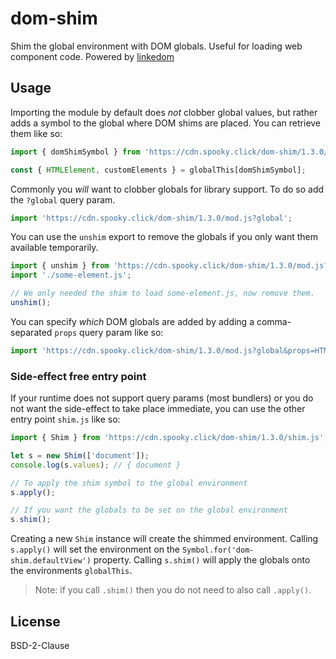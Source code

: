 # dom-shim

Shim the global environment with DOM globals. Useful for loading web component code. Powered by [linkedom](https://github.com/WebReflection/linkedom)

## Usage

Importing the module by default does *not* clobber global values, but rather adds a symbol to the global where DOM shims are placed. You can retrieve them like so:

```js
import { domShimSymbol } from 'https://cdn.spooky.click/dom-shim/1.3.0/mod.js';

const { HTMLElement, customElements } = globalThis[domShimSymbol];
```

Commonly you *will* want to clobber globals for library support. To do so add the `?global` query param.

```js
import 'https://cdn.spooky.click/dom-shim/1.3.0/mod.js?global';
```

You can use the `unshim` export to remove the globals if you only want them available temporarily.

```js
import { unshim } from 'https://cdn.spooky.click/dom-shim/1.3.0/mod.js?global';
import './some-element.js';

// We only needed the shim to load some-element.js, now remove them.
unshim();
```

You can specify *which* DOM globals are added by adding a comma-separated `props` query param like so:

```js
import 'https://cdn.spooky.click/dom-shim/1.3.0/mod.js?global&props=HTMLDivElement,HTMLParagraphElement,customElements';
```

### Side-effect free entry point

If your runtime does not support query params (most bundlers) or you do not want the side-effect to take place immediate, you can use the other entry point `shim.js` like so:

```js
import { Shim } from 'https://cdn.spooky.click/dom-shim/1.3.0/shim.js';

let s = new Shim(['document']);
console.log(s.values); // { document }

// To apply the shim symbol to the global environment
s.apply();

// If you want the globals to be set on the global environment
s.shim();
```

Creating a new `Shim` instance will create the shimmed environment. Calling `s.apply()` will set the environment on the `Symbol.for('dom-shim.defaultView')` property. Calling `s.shim()` will apply the globals onto the environments `globalThis`.

> Note: if you call `.shim()` then you do not need to also call `.apply()`.

## License

BSD-2-Clause